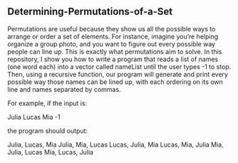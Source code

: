 ## Determining-Permutations-of-a-Set

Permutations are useful because they show us all the possible ways to arrange or order a set of elements. For instance, imagine you’re helping organize a group photo, and you want to figure out every possible way people can line up. This is exactly what permutations aim to solve.  In this repository, I show you how to write a program that reads a list of names (one word each) into a vector called nameList until the user types -1 to stop. Then, using a recursive function, our program will generate and print every possible way those names can be lined up, with each ordering on its own line and names separated by commas.

For example, if the input is:

Julia Lucas Mia -1

the program should output:

Julia, Lucas, Mia
Julia, Mia, Lucas
Lucas, Julia, Mia
Lucas, Mia, Julia
Mia, Julia, Lucas
Mia, Lucas, Julia
